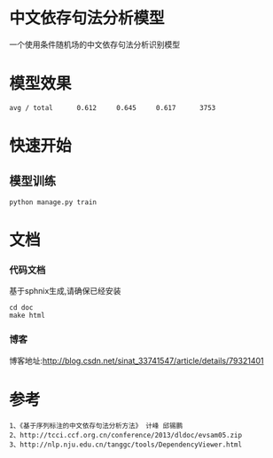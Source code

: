 # 中文依存句法分析模型
一个使用条件随机场的中文依存句法分析识别模型

# 模型效果

    avg / total      0.612     0.645     0.617      3753

# 快速开始
## 模型训练

    python manage.py train

# 文档
### 代码文档
基于sphnix生成,请确保已经安装

    cd doc
    make html

### 博客
博客地址:http://blog.csdn.net/sinat_33741547/article/details/79321401

# 参考

    1、《基于序列标注的中文依存句法分析方法》 计峰 邱锡鹏
    2、http://tcci.ccf.org.cn/conference/2013/dldoc/evsam05.zip 
    3、http://nlp.nju.edu.cn/tanggc/tools/DependencyViewer.html
    